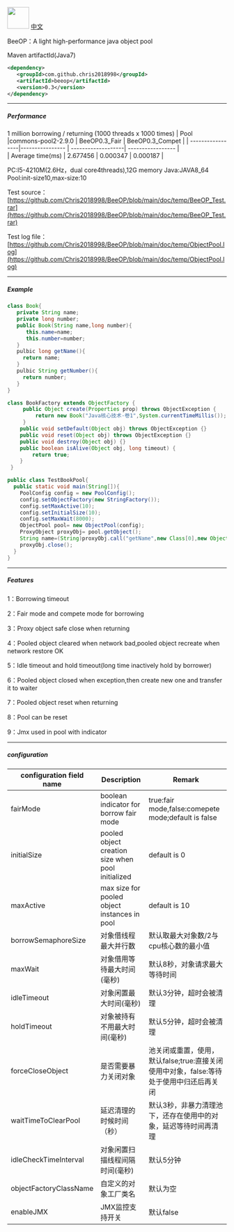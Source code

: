 <img height="50px" width="50px" src="https://github.com/Chris2018998/BeeCP/blob/master/doc/individual/bee.png"></img> <a href="https://github.com/Chris2018998/BeeOP/blob/main/README_ZH.md">中文</a>

BeeOP：A light high-performance java object pool

Maven artifactId(Java7)
```xml
<dependency>
   <groupId>com.github.chris2018998</groupId>
   <artifactId>beeop</artifactId>
   <version>0.3</version>
</dependency>
```
---

##### Performance 
1 million borrowing / returning (1000 threads x 1000 times)
|       Pool       |commons-pool2-2.9.0  | BeeOP0.3_Fair      | BeeOP0.3_Compet   |
| -----------------|----------------     | -------------------| ----------------- |  
| Average time(ms) | 2.677456            | 0.000347           |  0.000187         |

PC:I5-4210M(2.6Hz，dual core4threads),12G memory Java:JAVA8_64 Pool:init-size10,max-size:10

Test source：[https://github.com/Chris2018998/BeeOP/blob/main/doc/temp/BeeOP_Test.rar](https://github.com/Chris2018998/BeeOP/blob/main/doc/temp/BeeOP_Test.rar)

Test log file：[https://github.com/Chris2018998/BeeOP/blob/main/doc/temp/ObjectPool.log](https://github.com/Chris2018998/BeeOP/blob/main/doc/temp/ObjectPool.log)
 
---

##### Example

```java
class Book{
   private String name;
   private long number;
   public Book(String name,long number){
      this.name=name;
      this.number=number;
   }
   pulbic long getName(){
     return name;
   }
   pulbic String getNumber(){
     return number;
   }
}
```
 
```java
class BookFactory extends ObjectFactory {
     public Object create(Properties prop) throws ObjectException {
         return new Book("Java核心技术·卷1",System.currentTimeMillis());
     }
    public void setDefault(Object obj) throws ObjectException {}
    public void reset(Object obj) throws ObjectException {}
    public void destroy(Object obj) {}
    public boolean isAlive(Object obj, long timeout) {
        return true;
    }
 }
 ```
 
 ```java
 public class TestBookPool{
   public static void main(String[]){
     PoolConfig config = new PoolConfig();
     config.setObjectFactory(new StringFactory());
     config.setMaxActive(10);
     config.setInitialSize(10);
     config.setMaxWait(8000);
     ObjectPool pool= new ObjectPool(config);
     ProxyObject proxyObj= pool.getObject();
     String name=(String)proxyObj.call("getName",new Class[0],new Object[0]);
     proxyObj.close();
   }
 }
 
```
---
##### Features

1：Borrowing timeout

2：Fair mode and compete mode for borrowing 

3：Proxy object safe close when returning 

4：Pooled object cleared when network bad,pooled object recreate when network restore OK

5：Idle timeout and hold timeout(long time inactively hold by borrower)

6：Pooled object closed when exception,then create new one and transfer it to waiter

7：Pooled object reset when returning

8：Pool can be reset

9：Jmx used in pool with indicator

 
---
##### configuration

| configuration field name|       Description                              |   Remark                                                    |
| ---------------------  | ------------------------------------------------| -----------------------------------------------------------|
| fairMode               |boolean indicator for borrow fair mode           |true:fair mode,false:comepete mode;default is false         |
| initialSize            |pooled object creation size when pool initialized|default is 0                                                    |
| maxActive              |max size for pooled object instances in pool     |default is 10                                                    | 
| borrowSemaphoreSize    |对象借线程最大并行数                                |默认取最大对象数/2与cpu核心数的最小值                            |
| maxWait                |对象借用等待最大时间(毫秒)           |默认8秒，对象请求最大等待时间                                   |
| idleTimeout            |对象闲置最大时间(毫秒)              |默认3分钟，超时会被清理                                         |  
| holdTimeout            |对象被持有不用最大时间(毫秒)         |默认5分钟，超时会被清理                                         |  
| forceCloseObject       |是否需要暴力关闭对象                |池关闭或重置，使用，默认false;true:直接关闭使用中对象，false:等待处于使用中归还后再关闭|
| waitTimeToClearPool    |延迟清理的时候时间（秒）             |默认3秒，非暴力清理池下，还存在使用中的对象，延迟等待时间再清理     |      
| idleCheckTimeInterval  |对象闲置扫描线程间隔时间(毫秒)       |默认5分钟                                                   |
| objectFactoryClassName |自定义的对象工厂类名                |默认为空                                                    |
| enableJMX              |JMX监控支持开关                    |默认false                                                  |

